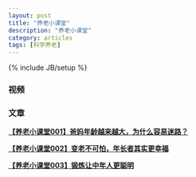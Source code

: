 ```yaml
---
layout: post
title: "养老小课堂"
description: "养老小课堂"
category: articles
tags: [科学养老]
---
```

{% include JB/setup %}

### 视频

### 文章

[**【养老小课堂001】爸妈年龄越来越大，为什么容易迷路？**](http://mp.weixin.qq.com/s?__biz=MzA5MjE1ODE3NQ==&mid=202330097&idx=1&sn=2878f7195e3ded7bfed7dd627b2ef28f#rd) 

[**【养老小课堂002】变老不可怕，年长者其实更幸福**](http://mp.weixin.qq.com/s?__biz=MzA5MjE1ODE3NQ==&mid=202456431&idx=1&sn=751143bb512f1ed9eb5f2bca7589ecee#rd) 

[**【养老小课堂003】锻炼让中年人更聪明**](http://mp.weixin.qq.com/s?__biz=MzA5MjE1ODE3NQ==&mid=202504273&idx=2&sn=51d235f9f4dcaa355dabcb3c318f9084#rd) 
